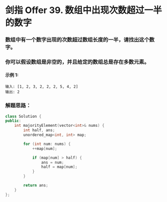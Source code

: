 # 剑指 Offer 39. 数组中出现次数超过一半的数字

### 数组中有一个数字出现的次数超过数组长度的一半，请找出这个数字。

### 你可以假设数组是非空的，并且给定的数组总是存在多数元素。

#### 示例 1:
```
输入: [1, 2, 3, 2, 2, 2, 5, 4, 2]
输出: 2
```

### 解题思路：
```cpp
class Solution {
public:
    int majorityElement(vector<int>& nums) {
        int half, ans;
        unordered_map<int, int> map;

        for (int num: nums) {
            ++map[num];

            if (map[num] > half) {
                ans = num;
                half = map[num];
            }
        }

        return ans;
    }
};
```